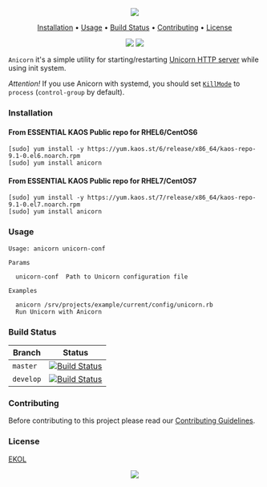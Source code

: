 <p align="center"><a href="#readme"><img src="https://gh.kaos.st/anicorn.png"/></a></p>

<p align="center"><a href="#installation">Installation</a> • <a href="#usage">Usage</a> • <a href="#build-status">Build Status</a> • <a href="#contributing">Contributing</a> • <a href="#license">License</a></p>

<p align="center">
  <a href="https://travis-ci.org/essentialkaos/anicorn"><img src="https://travis-ci.org/essentialkaos/anicorn.svg"></a>
  <a href="https://essentialkaos.com/ekol"><img src="https://gh.kaos.st/ekol.svg"></a>
</p>

`Anicorn` it's a simple utility for starting/restarting [Unicorn HTTP server](https://bogomips.org/unicorn/) while using init system.

*Attention!* If you use Anicorn with systemd, you should set [`KillMode`](https://www.freedesktop.org/software/systemd/man/systemd.kill.html#KillMode=) to `process` (`control-group` by default).

### Installation

#### From ESSENTIAL KAOS Public repo for RHEL6/CentOS6

```
[sudo] yum install -y https://yum.kaos.st/6/release/x86_64/kaos-repo-9.1-0.el6.noarch.rpm
[sudo] yum install anicorn
```

#### From ESSENTIAL KAOS Public repo for RHEL7/CentOS7

```
[sudo] yum install -y https://yum.kaos.st/7/release/x86_64/kaos-repo-9.1-0.el7.noarch.rpm
[sudo] yum install anicorn
```

### Usage

```
Usage: anicorn unicorn-conf

Params

  unicorn-conf  Path to Unicorn configuration file

Examples

  anicorn /srv/projects/example/current/config/unicorn.rb
  Run Unicorn with Anicorn

```

### Build Status

| Branch | Status |
|--------|--------|
| `master` | [![Build Status](https://travis-ci.org/essentialkaos/anicorn.svg?branch=master)](https://travis-ci.org/essentialkaos/anicorn) |
| `develop` | [![Build Status](https://travis-ci.org/essentialkaos/anicorn.svg?branch=develop)](https://travis-ci.org/essentialkaos/anicorn) |

### Contributing

Before contributing to this project please read our [Contributing Guidelines](https://github.com/essentialkaos/contributing-guidelines#contributing-guidelines).

### License

[EKOL](https://essentialkaos.com/ekol)

<p align="center"><a href="https://essentialkaos.com"><img src="https://gh.kaos.st/ekgh.svg"/></a></p>
